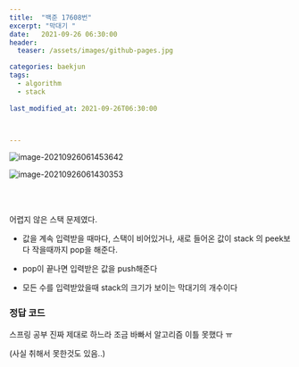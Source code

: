 ```yaml
---
title:  "백준 17608번"
excerpt: "막대기 "
date:   2021-09-26 06:30:00 
header:
  teaser: /assets/images/github-pages.jpg

categories: baekjun
tags:
  - algorithm
  - stack
  
last_modified_at: 2021-09-26T06:30:00



---
```


![image-20210926061453642](https://raw.githubusercontent.com/ShinDongHun1/image_repo/main/img/image-20210926061453642.png)

![image-20210926061430353](https://raw.githubusercontent.com/ShinDongHun1/image_repo/main/img/image-20210926061430353.png)

<br/>

<br/>

어렵지 않은 스택 문제였다.

- 값을 계속 입력받을 때마다, 스택이 비어있거나, 새로 들어온 값이 stack 의 peek보다 작을때까지 pop을 해준다.

- pop이 끝나면 입력받은 값을 push해준다
- 모든 수를 입력받았을때 stack의 크기가 보이는 막대기의 개수이다

### 정답 코드

<script src="https://gist.github.com/ShinDongHun1/098fcd2cba722db148c4f89d20a13648.js"></script>

스프링 공부 진짜 제대로 하느라 조금 바빠서 알고리즘 이틀 못했다 ㅠ

(사실 취해서 못한것도 있음..)